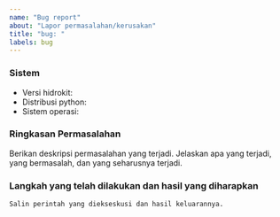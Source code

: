 ```yaml
---
name: "Bug report"
about: "Lapor permasalahan/kerusakan"
title: "bug: "
labels: bug
---
```


### Sistem
* Versi hidrokit: 
* Distribusi python:
* Sistem operasi:

### Ringkasan Permasalahan

Berikan deskripsi permasalahan yang terjadi.
Jelaskan apa yang terjadi, yang bermasalah, dan yang seharusnya terjadi.

### Langkah yang telah dilakukan dan hasil yang diharapkan

```
Salin perintah yang diekseskusi dan hasil keluarannya.
```
